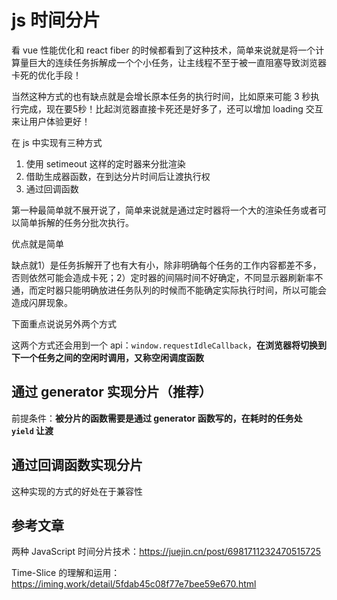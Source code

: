 # js 时间分片

看 vue 性能优化和 react fiber 的时候都看到了这种技术，简单来说就是将一个计算量巨大的连续任务拆解成一个个小任务，让主线程不至于被一直阻塞导致浏览器卡死的优化手段！

当然这种方式的也有缺点就是会增长原本任务的执行时间，比如原来可能 3 秒执行完成，现在要5秒！比起浏览器直接卡死还是好多了，还可以增加 loading 交互来让用户体验更好！

在 js 中实现有三种方式

1. 使用 setimeout 这样的定时器来分批渲染
2. 借助生成器函数，在到达分片时间后让渡执行权
3. 通过回调函数

第一种最简单就不展开说了，简单来说就是通过定时器将一个大的渲染任务或者可以简单拆解的任务分批次执行。

优点就是简单

缺点就1）是任务拆解开了也有大有小，除非明确每个任务的工作内容都差不多，否则依然可能会造成卡死；2）定时器的间隔时间不好确定，不同显示器刷新率不通，而定时器只能明确放进任务队列的时候而不能确定实际执行时间，所以可能会造成闪屏现象。

下面重点说说另外两个方式

这两个方式还会用到一个 api：`window.requestIdleCallback`，**在浏览器将切换到下一个任务之间的空闲时调用，又称空闲调度函数**

## 通过 generator 实现分片（推荐）

前提条件：**被分片的函数需要是通过 generator 函数写的，在耗时的任务处 `yield` 让渡**



## 通过回调函数实现分片

这种实现的方式的好处在于兼容性



## 参考文章

两种 JavaScript 时间分片技术：https://juejin.cn/post/6981711232470515725

Time-Slice 的理解和运用：https://iming.work/detail/5fdab45c08f77e7bee59e670.html